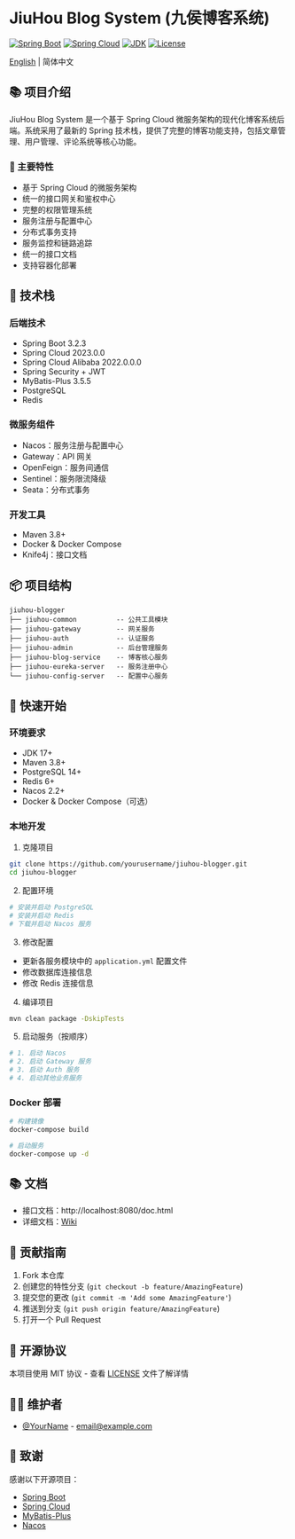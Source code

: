 # JiuHou Blog System (九侯博客系统)

[![Spring Boot](https://img.shields.io/badge/Spring%20Boot-3.2.3-brightgreen.svg)](https://spring.io/projects/spring-boot)
[![Spring Cloud](https://img.shields.io/badge/Spring%20Cloud-2023.0.0-brightgreen.svg)](https://spring.io/projects/spring-cloud)
[![JDK](https://img.shields.io/badge/JDK-17-orange.svg)](https://www.oracle.com/java/technologies/downloads/)
[![License](https://img.shields.io/badge/License-MIT-blue.svg)](./LICENSE)

[English](./README.en.md) | 简体中文

## 📚 项目介绍

JiuHou Blog System 是一个基于 Spring Cloud 微服务架构的现代化博客系统后端。系统采用了最新的 Spring 技术栈，提供了完整的博客功能支持，包括文章管理、用户管理、评论系统等核心功能。

### 🎯 主要特性

- 基于 Spring Cloud 的微服务架构
- 统一的接口网关和鉴权中心
- 完整的权限管理系统
- 服务注册与配置中心
- 分布式事务支持
- 服务监控和链路追踪
- 统一的接口文档
- 支持容器化部署

## 🔨 技术栈

### 后端技术
- Spring Boot 3.2.3
- Spring Cloud 2023.0.0
- Spring Cloud Alibaba 2022.0.0.0
- Spring Security + JWT
- MyBatis-Plus 3.5.5
- PostgreSQL
- Redis

### 微服务组件
- Nacos：服务注册与配置中心
- Gateway：API 网关
- OpenFeign：服务间通信
- Sentinel：服务限流降级
- Seata：分布式事务

### 开发工具
- Maven 3.8+
- Docker & Docker Compose
- Knife4j：接口文档

## 📦 项目结构

```
jiuhou-blogger
├── jiuhou-common          -- 公共工具模块
├── jiuhou-gateway         -- 网关服务
├── jiuhou-auth            -- 认证服务
├── jiuhou-admin           -- 后台管理服务
├── jiuhou-blog-service    -- 博客核心服务
├── jiuhou-eureka-server   -- 服务注册中心
└── jiuhou-config-server   -- 配置中心服务
```

## 🚀 快速开始

### 环境要求

- JDK 17+
- Maven 3.8+
- PostgreSQL 14+
- Redis 6+
- Nacos 2.2+
- Docker & Docker Compose（可选）

### 本地开发

1. 克隆项目
```bash
git clone https://github.com/yourusername/jiuhou-blogger.git
cd jiuhou-blogger
```

2. 配置环境
```bash
# 安装并启动 PostgreSQL
# 安装并启动 Redis
# 下载并启动 Nacos 服务
```

3. 修改配置
- 更新各服务模块中的 `application.yml` 配置文件
- 修改数据库连接信息
- 修改 Redis 连接信息

4. 编译项目
```bash
mvn clean package -DskipTests
```

5. 启动服务（按顺序）
```bash
# 1. 启动 Nacos
# 2. 启动 Gateway 服务
# 3. 启动 Auth 服务
# 4. 启动其他业务服务
```

### Docker 部署

```bash
# 构建镜像
docker-compose build

# 启动服务
docker-compose up -d
```

## 📚 文档

- 接口文档：http://localhost:8080/doc.html
- 详细文档：[Wiki](../../wiki)

## 🤝 贡献指南

1. Fork 本仓库
2. 创建您的特性分支 (`git checkout -b feature/AmazingFeature`)
3. 提交您的更改 (`git commit -m 'Add some AmazingFeature'`)
4. 推送到分支 (`git push origin feature/AmazingFeature`)
5. 打开一个 Pull Request

## 📄 开源协议

本项目使用 MIT 协议 - 查看 [LICENSE](./LICENSE) 文件了解详情

## 👨‍💻 维护者

- [@YourName](https://github.com/yourusername) - email@example.com

## 🙏 致谢

感谢以下开源项目：

- [Spring Boot](https://spring.io/projects/spring-boot)
- [Spring Cloud](https://spring.io/projects/spring-cloud)
- [MyBatis-Plus](https://baomidou.com/)
- [Nacos](https://nacos.io/) 